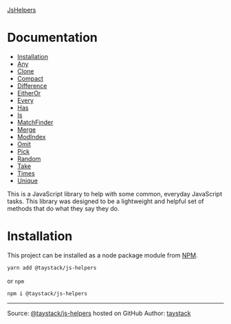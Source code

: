 [JsHelpers](../JsHelpers.png)

# Documentation

 - [Installation](#installation)
 - [Any](./Any.md#any)
 - [Clone](./Clone.md#clone)
 - [Compact](./Compact.md#compact)
 - [Difference](./Difference.md#difference)
 - [EitherOr](./EitherOr.md#eitheror)
 - [Every](./Every.md#every)
 - [Has](./Has.md#has)
 - [Is](./Is.md#is)
 - [MatchFinder](./MatchFinder.md#matchfinder)
 - [Merge](./Merge.md#merge)
 - [ModIndex](./ModIndex.md#modindex)
 - [Omit](./Omit.md#omit)
 - [Pick](./Pick.md#pick)
 - [Random](./Random.md#random)
 - [Take](./Take.md#take)
 - [Times](./Times.md#times)
 - [Unique](./Unique.md#unique)

This is a JavaScript library to help with some common, everyday JavaScript tasks. This library was designed to be a lightweight and helpful set of methods that do what they say they do.

# Installation

This project can be installed as a node package module from [NPM](https://www.npmjs.com/package/@taystack/js-helpers).

```bash
yarn add @taystack/js-helpers
```
or `npm`
```bash
npm i @taystack/js-helpers
```


---
Source: [@taystack/js-helpers](https://github.com/taystack/js-helpers) hosted on GitHub
Author: [taystack](https://github.com/taystack)

